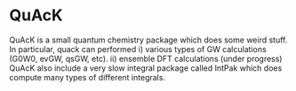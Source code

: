 # QuAcK
QuAcK is a small quantum chemistry package which does some weird stuff.
In particular, quack can performed 
i) various types of GW calculations (G0W0, evGW, qsGW, etc).
ii) ensemble DFT calculations (under progress)
QuAcK also include a very slow integral package called IntPak which does compute many types of different integrals.
